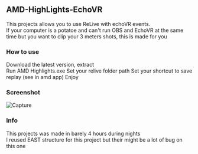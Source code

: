 ## AMD-HighLights-EchoVR

This projects allows you to use ReLive with echoVR events. <br>
If your computer is a potatoe and can't run OBS and EchoVR at the same time but you want to clip your 3 meters shots, this is made for you

### How to use

Download the latest version, extract <br>
Run AMD Highlights.exe
Set your relive folder path
Set your shortcut to save replay (see in amd app)
Enjoy

### Screenshot

![Capture](https://user-images.githubusercontent.com/64601123/182274368-9728f830-69bb-4714-95c6-61515d43104a.PNG)

### Info

This projects was made in barely 4 hours during nights <br>
I reused EAST structure for this project but their might be a lot of bug on this one
